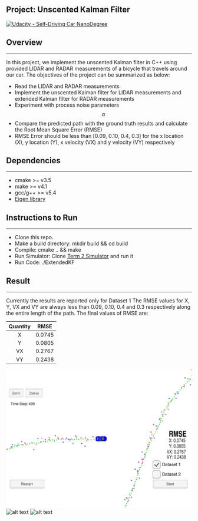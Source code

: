 ## Project: Unscented Kalman Filter
[![Udacity - Self-Driving Car NanoDegree](https://s3.amazonaws.com/udacity-sdc/github/shield-carnd.svg)](http://www.udacity.com/drive)

## Overview
---
In this project, we implement the unscented Kalman filter in C++ using provided LIDAR and RADAR measurements of a bicycle that travels around our car. The objectives of the project can be summarized as below:

* Read the LIDAR and RADAR measurements
* Implement the unscented Kalman filter for LIDAR measurements and extended Kalman filter for RADAR measurements 
* Experiment with process noise parameters $$\alpha$$
* Compare the predicted path with the ground truth results and calculate the Root Mean Square Error (RMSE)
* RMSE Error should be less than [0.09, 0.10, 0.4, 0.3] for the x location (X), y location (Y), x velocity (VX) and y velocity (VY) respectively


[//]: # (Image References)

[image1]: ./write_up_images/screenshot_sim.png "snapshot_simulator"
[image2]: ./write_up_images/nis_lidar_radar.png "nis plot"
[image3]: ./write_up_images/ukf_prediction.png "ukf_plot"

## Dependencies
---
* cmake >= v3.5
* make >= v4.1
* gcc/g++ >= v5.4
* [Eigen library](http://eigen.tuxfamily.org/index.php?title=Main_Page) 

## Instructions to Run
---
* Clone this repo.
* Make a build directory: mkdir build && cd build
* Compile: cmake .. && make
* Run Simulator: Clone [Term 2 Simulator](https://github.com/udacity/self-driving-car-sim/releases/) and run it
* Run Code: ./ExtendedKF 

## Result
---
Currently the results are reported only for Dataset 1
The RMSE values for X, Y, VX and VY are always less than 0.09, 0.10, 0.4 and 0.3 respectively along the entire length of the path. 
The final values of RMSE are:

| Quantity         		|     RMSE	        							|
|:---------------------:|:---------------------------------------------:|
| X         			| 0.0745   										|
| Y				     	| 0.0805									 	|
| VX					| 0.2767										|
| VY	      			| 0.2438 										|

![alt text][image1]
![alt text][image2]
![alt text][image3]
